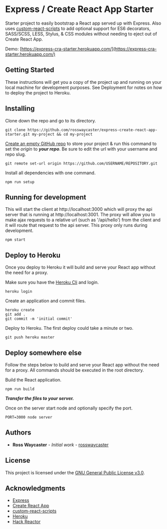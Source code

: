 # Express / Create React App Starter

Starter project to easily bootstrap a React app served up with Express. Also uses [custom-react-scripts](https://github.com/kitze/custom-react-scripts) to add optional support for ES6 decorators, SASS/SCSS, LESS, Stylus, & CSS modules without needing to eject out of Create React App.

Demo: [https://express-cra-starter.herokuapp.com/](https://express-cra-starter.herokuapp.com/)

## Getting Started

These instructions will get you a copy of the project up and running on your local machine for development purposes. See Deployment for notes on how to deploy the project to Heroku.

## Installing

Clone down the repo and go to its directory.

```
git clone https://github.com/rosswaycaster/express-create-react-app-starter.git my-project && cd my-project
```

[Create an empty GitHub repo](https://github.com/new) to store your project & run this command to set the *origin* to ***your repo***. Be sure to edit the url with your username and repo slug.
```
git remote set-url origin https://github.com/USERNAME/REPOSITORY.git
```

Install all dependencies with one command.
```
npm run setup
```

## Running for development

This will start the client at http://localhost:3000 which will proxy the api server that is running at http://localhost:3001. The proxy will allow you to make ajax requests to a relative url (such as '/api/hello') from the client and it will route that request to the api server. This proxy only runs during development.
```
npm start
```

## Deploy to Heroku

Once you deploy to Heroku it will build and serve your React app without the need for a proxy.

Make sure you have the [Heroku Cli](https://devcenter.heroku.com/articles/heroku-cli#download-and-install) and login.
```
heroku login
```

Create an application and commit files.
```
heroku create
git add .
git commit -m 'initial commit'
```

Deploy to Heroku. The first deploy could take a minute or two.
```
git push heroku master
```

## Deploy somewhere else

Follow the steps below to build and serve your React app without the need for a proxy. All commands should be executed in the root directory.

Build the React application.
```
npm run build
```
***Transfer the files to your server.***

Once on the server start node and optionally specify the port.
```
PORT=3000 node server
```



## Authors

* **Ross Waycaster** - *Initial work* - [rosswaycaster](https://github.com/rosswaycaster)

## License

This project is licensed under the [GNU General Public License v3.0](https://www.gnu.org/licenses/gpl-3.0.en.html).

## Acknowledgments

- [Express](http://expressjs.com/)
- [Create React App](https://github.com/facebookincubator/create-react-app)
- [custom-react-scripts](https://github.com/kitze/custom-react-scripts)
- [Heroku](https://heroku.com)
- [Hack Reactor](https://hackreactor.com)
